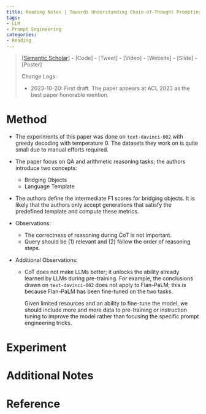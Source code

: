 ```yaml
---
title: Reading Notes | Towards Understanding Chain-of-Thought Prompting - An Empirical Study of What Matters
tags: 
- LLM
- Prompt Engineering
categories:
- Reading
---
```


> [[Semantic Scholar](https://www.semanticscholar.org/paper/Towards-Understanding-Chain-of-Thought-Prompting%3A-Wang-Min/35922cd0d6b17e45320917338e9f98cb5c1a4f6f)] - [Code] - [Tweet] - [Video] - [Website] - [Slide] - [Poster]
>
> Change Logs:
>
> - 2023-10-20: First draft. The paper appears at ACL 2023 as the best paper honorable mention.

# Method


- The experiments of this paper was done on `text-davinci-002` with greedy decoding with temperature 0. The datasets they work on is quite small due to manual efforts required.

- The paper focus on QA and arithmetic reasoning tasks; the authors introduce two concepts:
  - Bridging Objects
  - Language Template
  
- The authors define the intermediate F1 scores for bridging objects. It is likely that the authors only accept generations that satisfy the predefined template and compute these metrics.

- Observations:
  - The correctness of reasoning during CoT is not important.
  - Query should be (1) relevant and (2) follow the order of reasoning steps.
  
- Additional Observations:
  - CoT does not make LLMs better; it unlocks the ability already learned by LLMs during pre-training. For example, the conclusions drawn on `text-davinci-002` does not apply to Flan-PaLM; this is because Flan-PaLM has been fine-tuned on the two tasks.
  
      Given limited resources and an ability to fine-tune the model, we should include more and more data to pre-training or instruction tuning to improve the model rather than focusing the specific prompt engineering tricks.


# Experiment

# Additional Notes

# Reference

